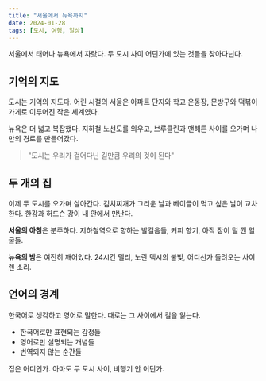 ```yaml
---
title: "서울에서 뉴욕까지"
date: 2024-01-28
tags: [도시, 여행, 일상]
---
```


서울에서 태어나 뉴욕에서 자랐다. 두 도시 사이 어딘가에 있는 것들을 찾아다닌다.

## 기억의 지도

도시는 기억의 지도다. 어린 시절의 서울은 아파트 단지와 학교 운동장, 문방구와 떡볶이 가게로 이루어진 작은 세계였다.

뉴욕은 더 넓고 복잡했다. 지하철 노선도를 외우고, 브루클린과 맨해튼 사이를 오가며 나만의 경로를 만들어갔다.

> "도시는 우리가 걸어다닌 길만큼 우리의 것이 된다"

## 두 개의 집

이제 두 도시를 오가며 살아간다. 김치찌개가 그리운 날과 베이글이 먹고 싶은 날이 교차한다. 한강과 허드슨 강이 내 안에서 만난다.

**서울의 아침**은 분주하다. 지하철역으로 향하는 발걸음들, 커피 향기, 아직 잠이 덜 깬 얼굴들.

**뉴욕의 밤**은 여전히 깨어있다. 24시간 델리, 노란 택시의 불빛, 어디선가 들려오는 사이렌 소리.

## 언어의 경계

한국어로 생각하고 영어로 말한다. 때로는 그 사이에서 길을 잃는다. 

- 한국어로만 표현되는 감정들
- 영어로만 설명되는 개념들
- 번역되지 않는 순간들

집은 어디인가. 아마도 두 도시 사이, 비행기 안 어딘가.